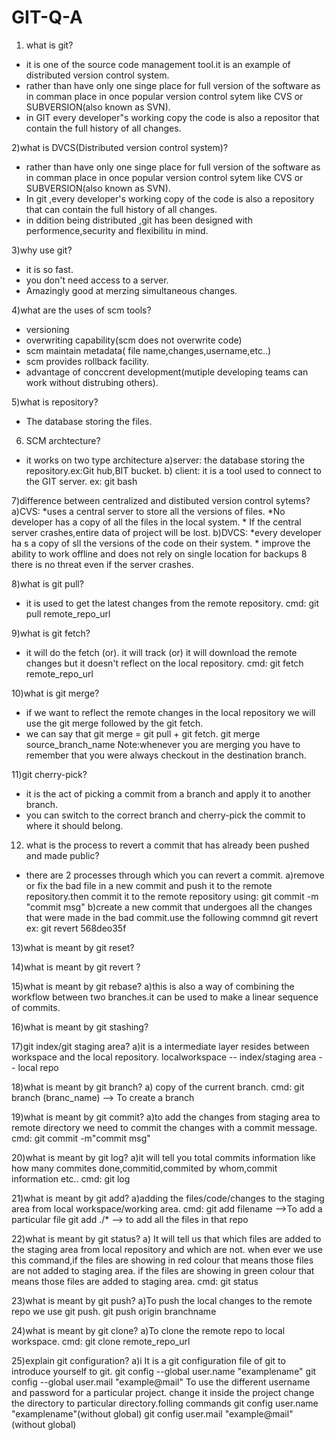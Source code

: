 # GIT-Q-A

1) what is git?
  * it is one of the source code management tool.it is an example of distributed version control system.
  * rather than have only one singe place for full version of the software as in comman place in once popular version control sytem 
    like CVS or SUBVERSION(also known as SVN).
  * in GIT every developer"s working copy the code is also a repositor that contain the full history of all changes.

2)what is DVCS(Distributed version control system)?
   * rather than have only one singe place for full version of the software as in comman place in once popular version control sytem 
    like CVS or SUBVERSION(also known as SVN).
   * In git ,every developer's working copy of the code is also a repository that can contain the full history of all changes.
   * in ddition being distributed ,git has been designed with performence,security and flexibilitu in mind.
   
3)why use git?
  * it is so fast.
  * you don't need access to a server.
  * Amazingly good at merzing simultaneous changes.

4)what are the uses of scm tools?
  * versioning 
  * overwriting capability(scm does not overwrite code)
  * scm maintain metadata( file name,changes,username,etc..)
  * scm provides rollback facility.
  * advantage of conccrent development(mutiple developing teams can work without distrubing others).

5)what is repository?
  * The database  storing the files.

6) SCM archtecture?
  * it works on two type architecture
  a)server: the database storing the repository.ex:Git hub,BIT bucket.
  b) client: it is a tool used to connect to the GIT server. ex: git bash

7)difference between centralized and distibuted version control sytems?
  a)CVS:
    *uses a central server to store all the versions of files.
    *No developer has a copy of all the files in the local system.
    * If the central server crashes,entire data of project will be lost.
  b)DVCS:
    *every developer ha s a copy of sll the versions of the code on their system.
    * improve the ability to work offline and does not rely on single location for backups
    8 there is no threat even if the server crashes.
 
8)what is git pull?
  * it is used to get the latest changes from the remote repository.
  cmd: git pull remote_repo_url

9)what is git fetch?
  * it will do the fetch (or). it will track (or) it will download the remote changes but it doesn't reflect on the local repository.
  cmd: git fetch remote_repo_url

10)what is  git merge?
  * if we want to reflect the remote changes in the local repository we will use the git merge followed by the git fetch.
  * we can say that git merge = git pull + git fetch.
    git merge source_branch_name
 Note:whenever you are merging you have to remember that you were always checkout in the destination branch.
 
11)git cherry-pick?
  * it is the act of picking a commit from a branch and apply it to another branch.
  * you can switch to the correct branch and cherry-pick the commit to where it should belong.

12) what is the process to revert a commit that has already been pushed and made public?
  * there are 2 processes through which you can revert a commit.
  a)remove or fix the bad file in a new commit and push it to the remote repository.then commit it to the remote repository using:
    git commit -m "commit msg"
  b)create a new commit that undergoes all the changes that were made in the bad commit.use the following commnd
    git revert <commit id>
    ex: git revert 568deo35f

13)what is meant by git reset?

14)what is meant by git revert ?

15)what is meant by git rebase?
a)this is also a way of combining the workflow between two branches.it can be used to make a linear sequence of commits.

16)what is meant by git stashing?

17)git index/git staging area?
a)it is a intermediate layer resides between workspace and the local repository.
  localworkspace -- index/staging area -- local repo 

18)what is meant by git branch?
a) copy of the current branch.
  cmd: git branch (branc_name)  --> To create a branch

19)what is meant by git commit?
a)to add the changes from staging area to remote directory we need to commit the changes with a commit message.
  cmd: git commit -m"commit msg"

20)what is meant by git log?
a)it will tell you total commits information like how many commites done,commitid,commited by whom,commit information etc..
 cmd: git log

21)what is meant by git add?
a)adding the files/code/changes to the staging area from local workspace/working area.
 cmd: git add filename -->To add a particular file
      git add ./*      --> to add all the files in that repo

22)what is meant by git status?
a) It will tell us that which files are added to the staging area from local repository and which are not.
   when ever we use this command,if the files are showing in red colour that means those files are not added to staging area.
   if the files are showing in green colour that means those files are added to staging area.
   cmd: git status
   
23)what is meant by git push?
a)To push the local changes to the remote repo we use git push.
  git push origin branchname

24)what is meant by git clone?
a)To clone the remote repo to local workspace.
  cmd: git clone remote_repo_url

25)explain git configuration?
a)i It is a git configuration file of git to introduce yourself to git.
git config --global user.name "examplename"
git config --global user.mail "example@mail"
To use the different username and password for a particular project.
change it inside the project
change the directory to particular directory.folling commands
git config user.name "examplename"(without global)
git config user.mail "example@mail"(without global)
 


